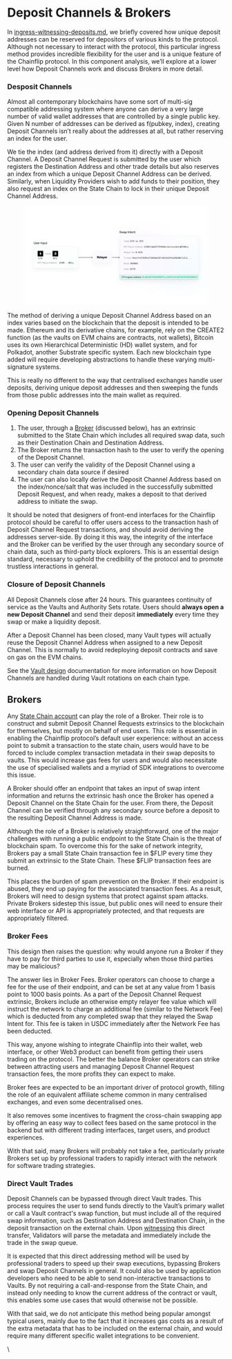 # Deposit Channels & Brokers

In [ingress-witnessing-deposits.md](../validator-network/ingress-witnessing-deposits.md "mention"), we briefly covered how unique deposit addresses can be reserved for depositors of various kinds to the protocol. Although not necessary to interact with the protocol, this particular ingress method provides incredible flexibility for the user and is a unique feature of the Chainflip protocol. In this component analysis, we’ll explore at a lower level how Deposit Channels work and discuss Brokers in more detail.

### Desposit Channels

Almost all contemporary blockchains have some sort of multi-sig compatible addressing system where anyone can derive a very large number of valid wallet addresses that are controlled by a single public key. Given N number of addresses can be derived as f(pubkey, index), creating Deposit Channels isn’t really about the addresses at all, but rather reserving an index for the user.

We tie the index (and address derived from it) directly with a Deposit Channel. A Deposit Channel Request is submitted by the user which registers the Destination Address and other trade details but also reserves an index from which a unique Deposit Channel Address can be derived. Similarly, when Liquidity Providers wish to add funds to their position, they also request an index on the State Chain to lock in their unique Deposit Channel Address.

<figure><img src="../.gitbook/assets/Ingress Addressing.png" alt=""><figcaption></figcaption></figure>

The method of deriving a unique Deposit Channel Address based on an index varies based on the blockchain that the deposit is intended to be made. Ethereum and its derivative chains, for example, rely on the CREATE2 function (as the vaults on EVM chains are contracts, not wallets), Bitcoin uses its own Hierarchical Deterministic (HD) wallet system, and for Polkadot, another Substrate specific system. Each new blockchain type added will require developing abstractions to handle these varying multi-signature systems.

This is really no different to the way that centralised exchanges handle user deposits, deriving unique deposit addresses and then sweeping the funds from those public addresses into the main wallet as required.

### Opening Deposit Channels

1. The user, through a [Broker](deposit-channels-and-brokers.md#brokers) (discussed below), has an extrinsic submitted to the State Chain which includes all required swap data, such as their Destination Chain and Destination Address.
2. The Broker returns the transaction hash to the user to verify the opening of the Deposit Channel.
3. The user can verify the validity of the Deposit Channel using a secondary chain data source if desired
4. The user can also locally derive the Deposit Channel Address based on the index/nonce/salt that was included in the successfully submitted Deposit Request, and when ready, makes a deposit to that derived address to initiate the swap.

It should be noted that designers of front-end interfaces for the Chainflip protocol should be careful to offer users access to the transaction hash of Deposit Channel Request transactions, and should avoid deriving the addresses server-side. By doing it this way, the integrity of the interface and the Broker can be verified by the user through any secondary source of chain data, such as third-party block explorers. This is an essential design standard, necessary to uphold the credibility of the protocol and to promote trustless interactions in general.

### Closure of Deposit Channels

All Deposit Channels close after 24 hours. This guarantees continuity of service as the Vaults and Authority Sets rotate. Users should **always open a new Deposit Channel** and send their deposit **immediately** every time they swap or make a liquidity deposit.

After a Deposit Channel has been closed, many Vault types will actually reuse the Deposit Channel Address when assigned to a new Deposit Channel. This is normally to avoid redeploying deposit contracts and save on gas on the EVM chains.

See the [Vault design](../components/bitcoin-vault-design.md) documentation for more information on how Deposit Channels are handled during Vault rotations on each chain type.

## Brokers

Any [State Chain account](../validator-network/state-chain-flip-gateway.md) can play the role of a Broker. Their role is to construct and submit Deposit Channel Requests extrinsics to the blockchain for themselves, but mostly on behalf of end users. This role is essential in enabling the Chainflip protocol’s default user experience: without an access point to submit a transaction to the state chain, users would have to be forced to include complex transaction metadata in their swap deposits to vaults. This would increase gas fees for users and would also necessitate the use of specialised wallets and a myriad of SDK integrations to overcome this issue.

A Broker should offer an endpoint that takes an input of swap intent information and returns the extrinsic hash once the Broker has opened a Deposit Channel on the State Chain for the user. From there, the Deposit Channel can be verified through any secondary source before a deposit to the resulting Deposit Channel Address is made.

Although the role of a Broker is relatively straightforward, one of the major challenges with running a public endpoint to the State Chain is the threat of blockchain spam. To overcome this for the sake of network integrity, Brokers pay a small State Chain transaction fee in $FLIP every time they submit an extrinsic to the State Chain. These $FLIP transaction fees are burned.

This places the burden of spam prevention on the Broker. If their endpoint is abused, they end up paying for the associated transaction fees. As a result, Brokers will need to design systems that protect against spam attacks. Private Brokers sidestep this issue, but public ones will need to ensure their web interface or API is appropriately protected, and that requests are appropriately filtered.

### Broker Fees

This design then raises the question: why would anyone run a Broker if they have to pay for third parties to use it, especially when those third parties may be malicious?

The answer lies in Broker Fees. Broker operators can choose to charge a fee for the use of their endpoint, and can be set at any value from 1 basis point to 1000 basis points. As a part of the Deposit Channel Request extrinsic, Brokers include an otherwise empty relayer fee value which will instruct the network to charge an additional fee (similar to the Network Fee) which is deducted from any completed swap that they relayed the Swap Intent for. This fee is taken in USDC immediately after the Network Fee has been deducted.

This way, anyone wishing to integrate Chainflip into their wallet, web interface, or other Web3 product can benefit from getting their users trading on the protocol. The better the balance Broker operators can strike between attracting users and managing Deposit Channel Request transaction fees, the more profits they can expect to make.&#x20;

Broker fees are expected to be an important driver of protocol growth, filling the role of an equivalent affiliate scheme common in many centralised exchanges, and even some decentralised ones.

It also removes some incentives to fragment the cross-chain swapping app by offering an easy way to collect fees based on the same protocol in the backend but with different trading interfaces, target users, and product experiences.

With that said, many Brokers will probably not take a fee, particularly private Brokers set up by professional traders to rapidly interact with the network for software trading strategies.

### Direct Vault Trades

Deposit Channels can be bypassed through direct Vault trades. This process requires the user to send funds directly to the Vault’s primary wallet or call a Vault contract's swap function, but must include all of the required swap information, such as Destination Address and Destination Chain, in the deposit transaction on the external chain. Upon [witnessing](../validator-network/ingress-witnessing-deposits.md) this direct transfer, Validators will parse the metadata and immediately include the trade in the swap queue.

It is expected that this direct addressing method will be used by professional traders to speed up their swap executions, bypassing Brokers and swap Deposit Channels in general. It could also be used by application developers who need to be able to send non-interactive transactions to Vaults. By not requiring a call-and-response from the State Chain, and instead only needing to know the current address of the contract or vault, this enables some use cases that would otherwise not be possible.

With that said, we do not anticipate this method being popular amongst typical users, mainly due to the fact that it increases gas costs as a result of the extra metadata that has to be included on the external chain, and would require many different specific wallet integrations to be convenient.

\
